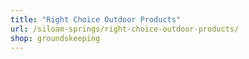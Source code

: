 ```yaml
---
title: "Right Choice Outdoor Products"
url: /siloam-springs/right-choice-outdoor-products/
shop: groundskeeping
---
```

